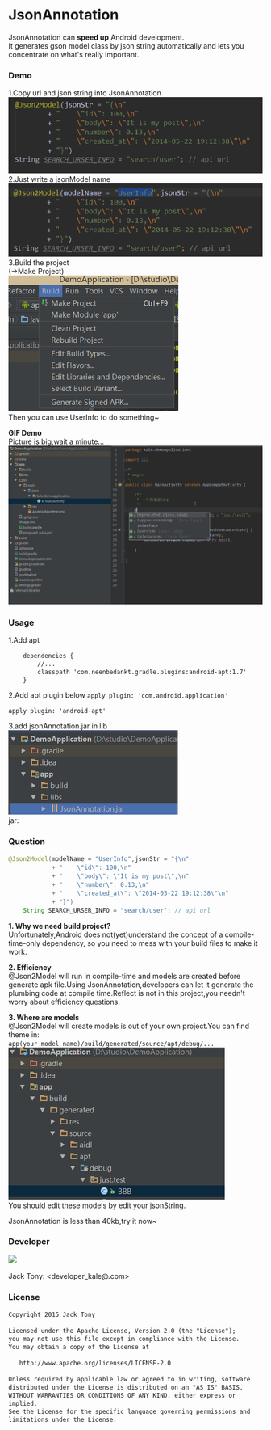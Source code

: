 # JsonAnnotation  
JsonAnnotation can **speed up** Android development.  
It generates gson model class by json string automatically and lets you concentrate on what's really important.    

### Demo   
1.Copy url and json string into JsonAnnotation  
![](./demo/api_json.png)  
2.Just write a jsonModel name  
![](./demo/jsonModel.png)  
3.Build the project  
(->Make Project)  
![](./demo/build.png)  
Then you can use UserInfo to do something~  

**GIF Demo**  
Picture is big,wait a minute...  
![](./demo/json2Model.gif)  

### Usage  
1.Add apt  
```
	dependencies {
    	//...
        classpath 'com.neenbedankt.gradle.plugins:android-apt:1.7'
    }
```
2.Add apt plugin below `apply plugin: 'com.android.application'`  
```
apply plugin: 'android-apt'
```
3.add jsonAnnotation.jar in lib  
![](./demo/lib.png)  
jar:


### Question  
```JAVA
@Json2Model(modelName = "UserInfo",jsonStr = "{\n"
            + "    \"id\": 100,\n"
            + "    \"body\": \"It is my post\",\n"
            + "    \"number\": 0.13,\n"
            + "    \"created_at\": \"2014-05-22 19:12:38\"\n"
            + "}")
    String SEARCH_URSER_INFO = "search/user"; // api url
```  

**1. Why we need build project?**  
Unfortunately,Android does not(yet)understand the concept of a compile-time-only dependency, so you need to mess with your build files to make it work.  

**2. Efficiency**  
@Json2Model will run in compile-time and models are created before generate apk file.Using JsonAnnotation,developers can let it generate the plumbing code at compile time.Reflect is not in this project,you needn't worry about efficiency questions.  

**3. Where are models**  
@Json2Model will create models is out of your own project.You can find theme in:  
`app(your model name)/build/generated/source/apt/debug/...`  
![](./demo/model.png)  
You should edit these models by edit your jsonString.  

JsonAnnotation is less than 40kb,try it now~  


### Developer
![](https://avatars3.githubusercontent.com/u/9552155?v=3&s=460)

Jack Tony: <developer_kale@.com>


### License

    Copyright 2015 Jack Tony

    Licensed under the Apache License, Version 2.0 (the "License");
    you may not use this file except in compliance with the License.
    You may obtain a copy of the License at

       http://www.apache.org/licenses/LICENSE-2.0

    Unless required by applicable law or agreed to in writing, software
    distributed under the License is distributed on an "AS IS" BASIS,
    WITHOUT WARRANTIES OR CONDITIONS OF ANY KIND, either express or implied.
    See the License for the specific language governing permissions and
    limitations under the License.
